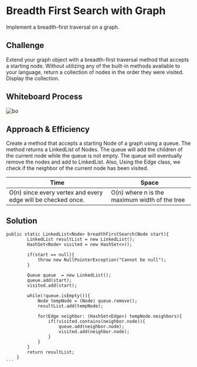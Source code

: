 # Breadth First Search with Graph
Implement a breadth-first traversal on a graph.

## Challenge
Extend your graph object with a breadth-first traversal method that accepts a starting node. Without utilizing any of
the built-in methods available to your language, return a collection of nodes in the order they were visited.
Display the collection.

## Whiteboard Process

![bo](https://i.imgur.com/TMiP1Il.jpeg)


## Approach & Efficiency
Create a method that accepts a starting Node of a graph using a queue. The method returns a LinkedList of Nodes.
The queue will add the children of the current node while the queue is not empty. The queue will eventually remove
the nodes and add to LinkedList. Also, Using the Edge class, we check if the neighbor of the current node has been
visited.

Time | Space
--- | ---
O(n) since every vertex and every edge will be checked once. | O(n) where n is the maximum width of the tree

## Solution
````
public static LinkedList<Node> breadthFirstSearch(Node start){
        LinkedList resultList = new LinkedList();
        HashSet<Node> visited = new HashSet<>();

        if(start == null){
            throw new NullPointerException("Cannot be null");
        }

        Queue queue  = new LinkedList();
        queue.add(start);
        visited.add(start);

        while(!queue.isEmpty()){
            Node tempNode = (Node) queue.remove();
            resultList.add(tempNode);

            for(Edge neighbor: (HashSet<Edge>) tempNode.neighbors){
                if(!visited.contains(neighbor.node)){
                    queue.add(neighbor.node);
                    visited.add(neighbor.node);
                }
            }
        }
        return resultList;
    }
```
